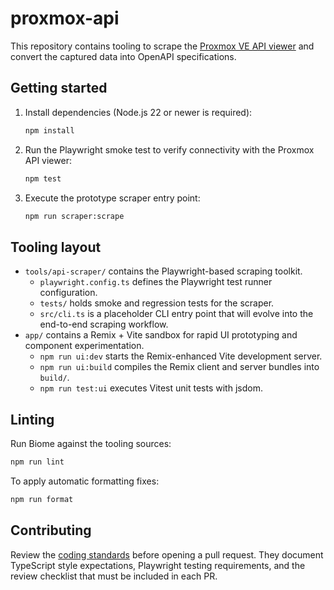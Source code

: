 # proxmox-api

This repository contains tooling to scrape the [Proxmox VE API viewer](https://pve.proxmox.com/pve-docs/api-viewer/) and convert the captured data into OpenAPI specifications.

## Getting started

1. Install dependencies (Node.js 22 or newer is required):

   ```bash
   npm install
   ```

2. Run the Playwright smoke test to verify connectivity with the Proxmox API viewer:

   ```bash
   npm test
   ```

3. Execute the prototype scraper entry point:

   ```bash
   npm run scraper:scrape
   ```

## Tooling layout

- `tools/api-scraper/` contains the Playwright-based scraping toolkit.
  - `playwright.config.ts` defines the Playwright test runner configuration.
  - `tests/` holds smoke and regression tests for the scraper.
  - `src/cli.ts` is a placeholder CLI entry point that will evolve into the end-to-end scraping workflow.
- `app/` contains a Remix + Vite sandbox for rapid UI prototyping and component experimentation.
  - `npm run ui:dev` starts the Remix-enhanced Vite development server.
  - `npm run ui:build` compiles the Remix client and server bundles into `build/`.
  - `npm run test:ui` executes Vitest unit tests with jsdom.

## Linting

Run Biome against the tooling sources:

```bash
npm run lint
```

To apply automatic formatting fixes:

```bash
npm run format
```

## Contributing

Review the [coding standards](docs/contributing/coding-standards.md) before opening a pull request.
They document TypeScript style expectations, Playwright testing requirements, and the review
checklist that must be included in each PR.
